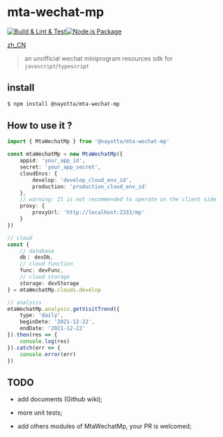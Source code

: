 # mta-wechat-mp

[![Build & Lint & Test](https://github.com/nayotta/mta-wechat-mp/actions/workflows/build.yml/badge.svg)](https://github.com/nayotta/mta-wechat-mp/actions/workflows/build.yml)[![Node.js Package](https://github.com/nayotta/mta-wechat-mp/actions/workflows/release.yml/badge.svg)](https://github.com/nayotta/mta-wechat-mp/actions/workflows/release.yml)

[zh_CN](./README.md)

> an unofficial wechat miniprogram resources sdk for `javascript`/`typescript`

## install

```sh
$ npm install @nayotta/mta-wechat-mp
```

## How to use it ?

```typescript
import { MtaWechatMp } from '@nayotta/mta-wechat-mp'

const mtaWechatMp = new MtaWechatMp({
	appid: 'your_app_id',
	secret: 'your_app_secret',
	cloudEnvs: {
		develop: 'develop_cloud_env_id',
		production: 'production_cloud_env_id'
	},
	// warning: It is not recommended to operate on the client side
	proxy: {
		proxyUrl: 'http://localhost:2333/mp'
	}
})

// cloud
const {
	// database
	db： devDb,
	// cloud function
	func: devFunc,
	// cloud storage
	storage: devStorage
} = mtaWechatMp.clouds.develop

// analysis
mtaWechatMp.analysis.getVisitTrend({
	type: 'daily',
	beginDete: '2021-12-22',
	endDate: '2021-12-22'
}).then(res => {
	console.log(res)
}).catch(err => {
	console.error(err)
})
```

## TODO

- add documents (Github wiki);

- more unit tests;

- add others modules of MtaWechatMp, your PR is welcomed;
